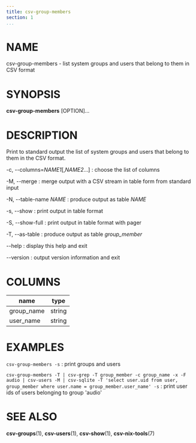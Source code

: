 ```yaml
---
title: csv-group-members
section: 1
...
```


# NAME #

csv-group-members - list system groups and users that belong to them in CSV format

# SYNOPSIS #

**csv-group-members** [OPTION]...

# DESCRIPTION #

Print to standard output the list of system groups and users that belong to them
in the CSV format.

-c, \--columns=*NAME1*[,*NAME2*...]
:   choose the list of columns

-M, \--merge
:   merge output with a CSV stream in table form from standard input

-N, \--table-name *NAME*
:   produce output as table *NAME*

-s, \--show
:   print output in table format

-S, \--show-full
:   print output in table format with pager

-T, \--as-table
:   produce output as table *group_member*

\--help
:   display this help and exit

\--version
:   output version information and exit

# COLUMNS #

| name       | type   |
|------------|--------|
| group_name | string |
| user_name  | string |

# EXAMPLES #

`csv-group-members -s`
:   print groups and users

`csv-group-members -T | csv-grep -T group_member -c group_name -x -F audio | csv-users -M | csv-sqlite -T 'select user.uid from user, group_member where user.name = group_member.user_name' -s`
:   print user ids of users belonging to group 'audio'

# SEE ALSO #

**csv-groups**(1), **csv-users**(1), **csv-show**(1), **csv-nix-tools**(7)
